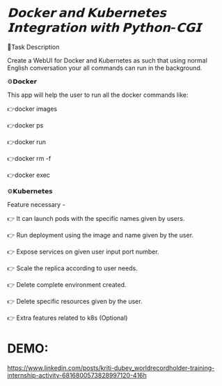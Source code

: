 # *𝗗𝗼𝗰𝗸𝗲𝗿 𝗮𝗻𝗱 𝗞𝘂𝗯𝗲𝗿𝗻𝗲𝘁𝗲𝘀 𝗜𝗻𝘁𝗲𝗴𝗿𝗮𝘁𝗶𝗼𝗻 𝘄𝗶𝘁𝗵 𝗣𝘆𝘁𝗵𝗼𝗻-𝗖𝗚𝗜*

📄Task Description  

Create a WebUI for Docker and Kubernetes as such that using normal English conversation your all commands can run in the background.

⚙️𝗗𝗼𝗰𝗸𝗲𝗿

This app will help the user to run all the docker commands like:

 👉docker images
 
 👉docker ps
 
 👉docker run
 
 👉docker rm -f
 
 👉docker exec

⚙️𝗞𝘂𝗯𝗲𝗿𝗻𝗲𝘁𝗲𝘀

Feature necessary -

👉 It can launch pods with the specific names given by users.

👉 Run deployment using the image and name given by the user.

👉 Expose services on given user input port number.

👉 Scale the replica according to user needs.

👉 Delete complete environment created.

👉 Delete specific resources given by the user.

👉 Extra features related to k8s (Optional)

# DEMO: 
https://www.linkedin.com/posts/kriti-dubey_worldrecordholder-training-internship-activity-6816800573828997120-416h

